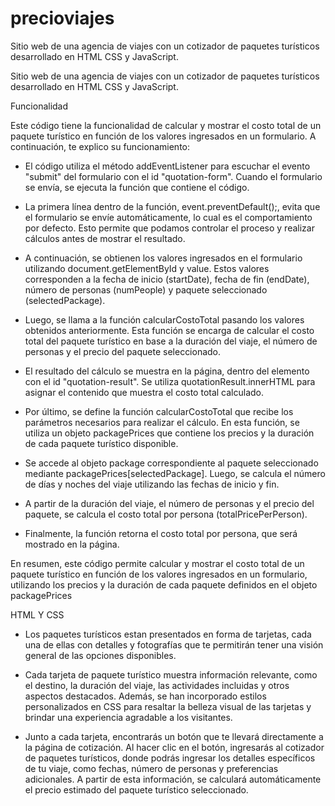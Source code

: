 # precioviajes
Sitio web de una agencia de viajes con un cotizador de paquetes turísticos desarrollado en HTML CSS y JavaScript.

Sitio web de una agencia de viajes con un cotizador de paquetes turísticos desarrollado en HTML CSS y JavaScript.

Funcionalidad 

Este código tiene la funcionalidad de calcular y mostrar el costo total de un paquete turístico en función de los valores ingresados en un formulario. A continuación, te explico su funcionamiento:

- El código utiliza el método addEventListener para escuchar el evento "submit" del formulario con el id "quotation-form". Cuando el formulario se envía, se ejecuta la función que contiene el código.

- La primera línea dentro de la función, event.preventDefault();, evita que el formulario se envíe automáticamente, lo cual es el comportamiento por defecto. Esto permite que podamos controlar el proceso y realizar cálculos antes de mostrar el resultado.

- A continuación, se obtienen los valores ingresados en el formulario utilizando document.getElementById y value. Estos valores corresponden a la fecha de inicio (startDate), fecha de fin (endDate), número de personas (numPeople) y paquete seleccionado (selectedPackage).

- Luego, se llama a la función calcularCostoTotal pasando los valores obtenidos anteriormente. Esta función se encarga de calcular el costo total del paquete turístico en base a la duración del viaje, el número de personas y el precio del paquete seleccionado.

- El resultado del cálculo se muestra en la página, dentro del elemento con el id "quotation-result". Se utiliza quotationResult.innerHTML para asignar el contenido que muestra el costo total calculado.

- Por último, se define la función calcularCostoTotal que recibe los parámetros necesarios para realizar el cálculo. En esta función, se utiliza un objeto packagePrices que contiene los precios y la duración de cada paquete turístico disponible.

- Se accede al objeto package correspondiente al paquete seleccionado mediante packagePrices[selectedPackage]. Luego, se calcula el número de días y noches del viaje utilizando las fechas de inicio y fin.

- A partir de la duración del viaje, el número de personas y el precio del paquete, se calcula el costo total por persona (totalPricePerPerson).

- Finalmente, la función retorna el costo total por persona, que será mostrado en la página.

En resumen, este código permite calcular y mostrar el costo total de un paquete turístico en función de los valores ingresados en un formulario, utilizando los precios y la duración de cada paquete definidos en el objeto packagePrices

HTML Y CSS
- Los paquetes turísticos estan presentados en forma de tarjetas, cada una de ellas con detalles y fotografías que te permitirán tener una visión general de las opciones disponibles.

- Cada tarjeta de paquete turístico muestra información relevante, como el destino, la duración del viaje, las actividades incluidas y otros aspectos destacados. Además, se han incorporado estilos personalizados en CSS para resaltar la belleza visual de las tarjetas y brindar una experiencia agradable a los visitantes.

- Junto a cada tarjeta, encontrarás un botón que te llevará directamente a la página de cotización. Al hacer clic en el botón, ingresarás al cotizador de paquetes turísticos, donde podrás ingresar los detalles específicos de tu viaje, como fechas, número de personas y preferencias adicionales. A partir de esta información, se calculará automáticamente el precio estimado del paquete turístico seleccionado.
